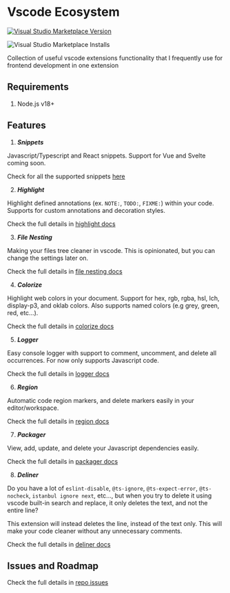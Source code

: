 # Vscode Ecosystem

<a href="https://marketplace.visualstudio.com/items?itemName=rifandani.vscode-ecosystem" target="__blank"><img src="https://img.shields.io/visual-studio-marketplace/v/rifandani.vscode-ecosystem?color=eee&amp;label=VS%20Code%20Marketplace&logo=visual-studio-code" alt="Visual Studio Marketplace Version" /></a>

![Visual Studio Marketplace Installs](https://img.shields.io/visual-studio-marketplace/i/rifandani.vscode-ecosystem?logo=visual-studio-marketplace)

Collection of useful vscode extensions functionality that I frequently use for frontend development in one extension

## Requirements

1. Node.js v18+

## Features

1. ***Snippets***

Javascript/Typescript and React snippets. Support for Vue and Svelte coming soon.

Check for all the supported snippets [here](./src/snippets/react.json)

2. ***Highlight***

Highlight defined annotations (ex. `NOTE:`, `TODO:`, `FIXME:`) within your code. Supports for custom annotations and decoration styles.

Check the full details in [highlight docs](./src/docs/highlight.md)

3. ***File Nesting***

Making your files tree cleaner in vscode. This is opinionated, but you can change the settings later on.

Check the full details in [file nesting docs](./src/docs/file-nesting.md)

4. ***Colorize***

Highlight web colors in your document. Support for hex, rgb, rgba, hsl, lch, display-p3, and oklab colors. Also supports named colors (e.g grey, green, red, etc...).

Check the full details in [colorize docs](./src/docs/colorize.md)

5. ***Logger***

Easy console logger with support to comment, uncomment, and delete all occurrences. For now only supports Javascript code.

Check the full details in [logger docs](./src/docs/logger.md)

6. ***Region***

Automatic code region markers, and delete markers easily in your editor/workspace.

Check the full details in [region docs](./src/docs/region.md)

7. ***Packager***

View, add, update, and delete your Javascript dependencies easily.

Check the full details in [packager docs](./src/docs/packager.md)

8. ***Deliner***

Do you have a lot of `eslint-disable`, `@ts-ignore`, `@ts-expect-error`, `@ts-nocheck`, `istanbul ignore next`, etc..., but when you try to delete it using vscode built-in search and replace, it only deletes the text, and not the entire line?

This extension will instead deletes the line, instead of the text only. This will make your code cleaner without any unnecessary comments.

Check the full details in [deliner docs](./src/docs/deliner.md)

## Issues and Roadmap

Check the full details in [repo issues](https://github.com/rifandani/vscode-ecosystem/issues)
